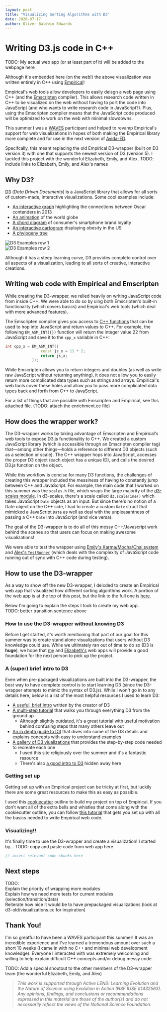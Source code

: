```yaml
---
layout: post
title: "Visualizing Sorting Algorithms with D3"
date: 2020-07-17
author: Oliver Baldwin Edwards
---
```


# Writing D3.js code in C++

TODO: My actual web app (or at least part of it) will be added to the webpage here

Although it's embedded here (on the web!) the above visualization was written entirely in C++ using [Empirical](https://github.com/devosoft/Empirical)!


Empirical's web tools allow developers to easily deisgn a web page using C++ (and the [Emscripten](https://emscripten.org/) compiler). 
This allows research code written in C++ to be visualized on the web without having to port the code into JavaScript (and who wants to write research code in JavaScript?). 
Plus, using the Emscripten compiler means that the JavaScript code produced will be optimized to work on the web with minimal slowdowns.

This summer I was a [WAVES](https://mmore500.com/waves/index.html) participant and helped to revamp Empirical's support for web visualizations in hopes of both making the Empirical library more complete and for use in the next version of [Avida-ED](https://avida-ed.msu.edu/).

Specifcally, this meant replacing the old Empirical D3-wrapper (built on D3 version 3) with one that supports the newest version of D3 (version 5). I tackled this project with the wonderful Elizabeth, Emily, and Alex.
TODO: include links to Elizabeth, Emily, and Alex's names

## Why D3?
[D3](https://d3js.org/) (_Data Driven Documents_) is a JavaScript library that allows for all sorts of custom-made, interactive visualizations. 
Some cool examples include:  
* [An interactive graph](https://archive.nytimes.com/www.nytimes.com/interactive/2013/02/20/movies/among-the-oscar-contenders-a-host-of-connections.html) highlighting the connections between Oscar contenders in 2013
* [An animation](https://observablehq.com/@d3/world-tour) of the world globe
* [A chord diagram](https://observablehq.com/@d3/chord-diagram) of consumer's smartphone brand loyalty
* [An interactive cartogram](https://observablehq.com/@d3/non-contiguous-cartogram) displaying obesity in the US
* [A phylogeny tree](https://observablehq.com/@mbostock/tree-of-life?collection=@observablehq/visualization) 

![D3 Examples row 1](https://ibb.co/1Z3HzX0)  
![D3 Examples row 2](https://ibb.co/sbjGVYj)  

Although it has a steep learning curve, D3 provides complete control over all aspects of a visualization, leading to all sorts of creative, interactive creations.  

## Writing web code with Empirical and Emscripten
While creating the D3-wrapper, we relied heavily on writing JavaScript code from inside C++. 
We were able to do so by uing both Emscripten's built-in functionality (which covers basics) and Empirical's web tools (which deal with more advanced features).

The Emscripten compiler gives you access to [C++ functions](https://emscripten.org/docs/api_reference/emscripten.h.html#calling-javascript-from-c-c) that can be used to hop into JavaScript and return values to C++. 
For example, the following `EM_ASM_INT({})` function will return the integer value 22 from JavaScript and save it to the `cpp_x` variable in C++: 
```c++ 
int cpp_x = EM_ASM_INT({
                const js_x = 11 * 2;
                return js_x;
            });
```

While Emscripten allows you to return integers and doubles (as well as write raw JavaScript without returning anything), it does not allow you to easily return more complicated data types such as strings and arrays.
Empirical's web tools cover these holes and allow you to pass more complicated data types back and forth from C++ to JavaScript.

For a list of things that are possible with Emscripten and Empirical, see this attached file. (TODO: attach the enrichment.cc file)

## How does the wrapper work?
The D3-wrapper works by taking advantage of Emscripten and Empirical's web tools to expose D3.js functionality to C++. 
We created a custom JavaScript library (which is accessible through an Emscripten compiler tag) that—among other things—holds a reference to different D3 objects (such as a selection or scale). The C++ wrapper hops into JavaScript, accesses the proper D3 object (each object has a unique ID), and calls the desired D3.js function on the object.  

While this workflow is concise for many D3 functions, the challenges of creating this wrapper included the messiness of having to constantly jump between C++ and JavaScript. For example, the main code that I worked on this summer was the `scales.h` file, which wraps the large majority of the [d3-scales module](https://github.com/d3/d3-scale). In d3-scales, there's a scale called `d3.scaleTime()` which takes JavaScript `Date` objects as an input. But since there's no notion of a Date object on the C++ side, I had to create a custom `Date` struct that mimicked a JavaScript `Date` as well as deal with the unpleasantness of passing a C++ `Date` into JavaScript (and vice versa).

The goal of the D3-wrapper is to do all of this messy C++/Javascript work behind the scenes so that users can focus on making awesome visualizations!

We were able to test the wrapper using [Emily's Karma/Mocha/Chai system](https://devolab.org/javascript-testing-on-travis-ci-with-karma-and-mocha/) and [Alex's `TestRunner`](https://mmore500.com/waves/enrichment/week5.html) (which deals with the complexity of JavaScript code running out of sync with C++ code during testing). 

## How to use the D3-wrapper
As a way to show off the new D3-wrapper, I deicded to create an Empirical web app that visualized how different sorting algorithms work. 
A portion of the web app is at the top of this post, but the link to the full one is [here](https://github.com/Oliver-BE/sorting-algorithms-d3).

Below I'm going to explain the steps I took to create my web app.  
TODO: better transition sentence above

###  How to use the D3-wrapper without knowing D3
Before I get started, it's worth mentioning that part of our goal for this summer was to create stand alone visualizations that users without D3 knowledge could use. 
While we ultimately ran out of time to do so (D3 is __huge__), we hope that [my](https://github.com/Oliver-BE/sorting-algorithms-d3) and [Elizabeth's](insert_link_here) web apps will provide a good foundation for the next person to pick up the project. 

### A (super) brief intro to D3
Even when pre-packaged visualizations are built into the D3-wrapper, the best way to have complete control is to start learning D3 (since the D3-wrapper attempts to mimic the syntax of D3.js).
While I won't go in to any details here, below is a list of the most helpful resources I used to learn D3:
* [A useful, brief intro](https://bost.ocks.org/mike/circles/) written by the creator of D3
* [A multi-step tutorial](https://alignedleft.com/tutorials/d3/fundamentals) that walks you through everything D3 from the ground up
  * Although slightly outdated, it's a great tutorial with useful motivation behind confusing steps that many others leave out
* [An in depth guide to D3](https://www.d3indepth.com/) that dives into some of the D3 details and explains concepts with easy to understand examples 
* [A gallery of D3 viualizations](https://www.d3-graph-gallery.com/index.html) that provides the step-by-step code needed to recreate each one
  * I used this site religiously over the summer and it's a fantastic resource
  * There's also [a good intro to D3](https://www.d3-graph-gallery.com/intro_d3js.html) hidden away here



### Getting set up
Getting set up with an Empirical project can be tricky at first, but luckily there are some great resources to make this as easy as possible.

I used this [cookiecutter](https://github.com/devosoft/cookiecutter-empirical-project) outline to build my project on top of Empirical. If you don't want all of the extra bells and whistles that come along with the cookiecutter outline, you can follow [this tutorial](https://mmore500.com/waves/tutorials/lesson04.html) that gets you set up with all the basics needed to write Empirical web code.  

### Visualizing!!
It's finally time to use the D3-wrapper and create a visualization! I started by... TODO: copy and paste code from web app here
```c++
// insert relevant code chunks here
```

## Next steps
TODO:  
Explain the priority of wrapping more modules  
Explain how we need more tests for current modules (selection/transition/data)  
Reiterate how nice it would be to have prepackaged visualizations (look at d3-old/visualizations.cc for inspiration)

## Thank You!
I'm so greatful to have been a WAVES participant this summer! 
It was an incredible experience and I've learned a tremendous amount over such a short 10 weeks (I came in with no C++ and minimal web development knowledge).
Everyone I interacted with was extremely welcoming and willing to help explain difficult C++ concepts and/or debug messy code. 

TODO: Add a special shoutout to the other members of the D3-wrapper team (the wonderful Elizabeth, Emily, and Alex)

>_This work is supported through Active LENS: Learning Evolution and the Nature of Science using Evolution in Action (NSF IUSE #1432563). 
Any opinions, findings, and conclusions or recommendations expressed in this material are those of the author(s) and do not necessarily reflect the views of the National Science Foundation._